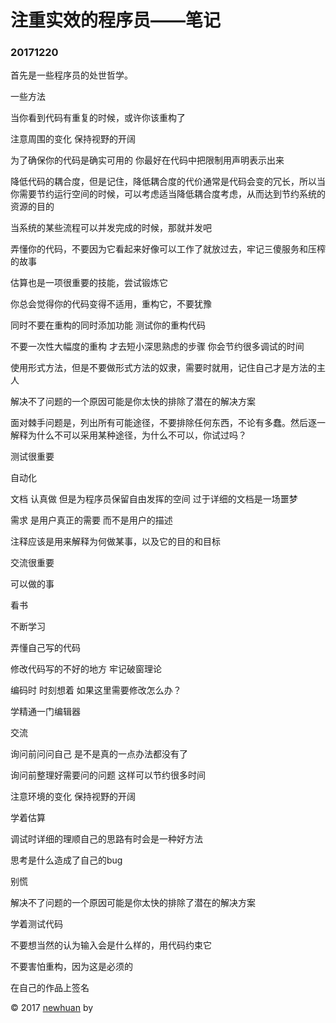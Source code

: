 # 注重实效的程序员——笔记

### 20171220

首先是一些程序员的处世哲学。

一些方法

当你看到代码有重复的时候，或许你该重构了

注意周围的变化 保持视野的开阔

为了确保你的代码是确实可用的 你最好在代码中把限制用声明表示出来

降低代码的耦合度，但是记住，降低耦合度的代价通常是代码会变的冗长，所以当你需要节约运行空间的时候，可以考虑适当降低耦合度考虑，从而达到节约系统的资源的目的

当系统的某些流程可以并发完成的时候，那就并发吧

弄懂你的代码，不要因为它看起来好像可以工作了就放过去，牢记三傻服务和压榨的故事

估算也是一项很重要的技能，尝试锻炼它

你总会觉得你的代码变得不适用，重构它，不要犹豫

同时不要在重构的同时添加功能 测试你的重构代码

不要一次性大幅度的重构 才去短小深思熟虑的步骤 你会节约很多调试的时间

使用形式方法，但是不要做形式方法的奴隶，需要时就用，记住自己才是方法的主人

解决不了问题的一个原因可能是你太快的排除了潜在的解决方案

面对棘手问题是，列出所有可能途径，不要排除任何东西，不论有多蠢。然后逐一解释为什么不可以采用某种途径，为什么不可以，你试过吗？

测试很重要

自动化

文档 认真做 但是为程序员保留自由发挥的空间 过于详细的文档是一场噩梦

需求 是用户真正的需要 而不是用户的描述

注释应该是用来解释为何做某事，以及它的目的和目标

交流很重要

可以做的事

看书

不断学习

弄懂自己写的代码

修改代码写的不好的地方 牢记破窗理论

编码时 时刻想着 如果这里需要修改怎么办？

学精通一门编辑器

交流

询问前问问自己 是不是真的一点办法都没有了

询问前整理好需要问的问题 这样可以节约很多时间

注意环境的变化 保持视野的开阔

学着估算

调试时详细的理顺自己的思路有时会是一种好方法

思考是什么造成了自己的bug

别慌

解决不了问题的一个原因可能是你太快的排除了潜在的解决方案

学着测试代码

不要想当然的认为输入会是什么样的，用代码约束它

不要害怕重构，因为这是必须的

在自己的作品上签名

© 2017 [newhuan](https://newhuan.github.io/note/) by